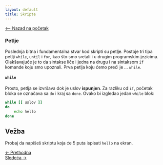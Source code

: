 ```yaml
---
layout: default
title: Skripte
---
```


<link rel="stylesheet" href="/UNIX-beginner-course/assets/css/custom.css">

<div style="margin-bottom: 1em;">
  <a href="/UNIX-beginner-course/" class="button-nav">⟵ Nazad na početak</a>
</div>

### Petlje
Poslednja bitna i fundamentalna stvar kod skripti su petlje. Postoje tri tipa petlji `while`, `until` i `for`, kao što smo sretali i u drugim programskim jezicima. Olakšavajuće je to da sintakse liče i jedna na drugu i na sintaksom `if` komande koju smo upoznali. Prva petlja koju ćemo preći je ... `while`.

#### `while`
Prosto, petlja se izvršava dok je uslov **ispunjen**. Za razliku od `if`, početak bloka se označava sa `do` i kraj sa `done`. Ovako bi izgledao jedan `while` blok:

```bash
while [[ uslov ]]
do
    echo hello
done
```


## Vežba
Probaj da napišeš skriptu koja će 5 puta ispisati `hello` na ekran.

<div class="nav-buttons-wrapper">
  <div class="nav-left">
    <a href="6_9-if.html" class="button-nav">← Prethodna</a>
  </div>
  <div class="nav-right">
    <a href="6_11-until.html" class="button-nav">Sledeća →</a>
  </div>
</div>